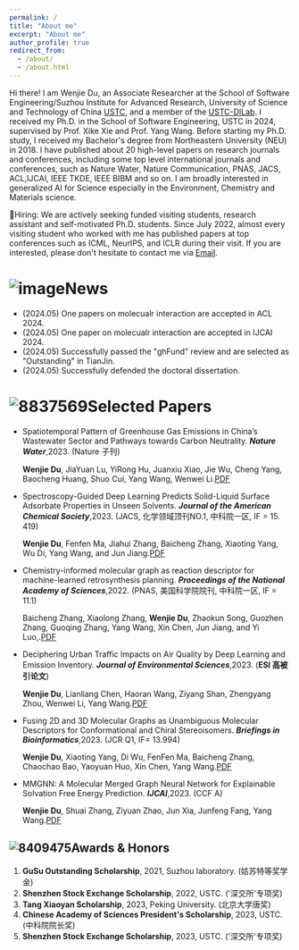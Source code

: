 ```yaml
---
permalink: /
title: "About me"
excerpt: "About me"
author_profile: true
redirect_from: 
  - /about/
  - /about.html
---
```



Hi there! I am Wenjie Du, an Associate Researcher at the School of Software Engineering/Suzhou Institute for Advanced Research, University of Science and Technology of China [USTC](https://www.ustc.edu.cn/), and a member of the [USTC-DILab](https://di.ustc.edu.cn/main.htm). I received my Ph.D. in the School of Software Engineering, USTC in 2024, supervised by Prof. Xike Xie and Prof. Yang Wang. Before starting my Ph.D. study, I received my Bachelor's degree from Northeastern University (NEU) in 2018. I have published about 20 high-level papers on research journals and conferences, including some top level international journals and conferences, such as Nature Water, Nature Communication, PNAS, JACS, ACL,IJCAI, IEEE TKDE, IEEE BIBM and so on. I am broadly interested in generalized AI for Science especially in the Environment, Chemistry and Materials science.

🌟Hiring: We are actively seeking funded visiting students, research assistant and self-motivated Ph.D. students. Since July 2022, almost every visiting student who worked with me has published papers at top conferences such as ICML, NeurIPS, and ICLR during their visit. If you are interested, please don't hesitate to contact me via [Email](duwenjie@mail.ustc.edu.cn).

![image](https://github.com/invokerqwer/duwenjie.github.io/assets/37833843/1451e620-ab2b-4c0e-bb43-4998e4720915)News
======
*  (2024.05) One papers on molecualr interaction are accepted in ACL 2024.
*  (2024.05) One paper on molecualr interaction are accepted in IJCAI 2024.
*  (2024.05) Successfully passed the "ghFund" review and are selected as "Outstanding" in TianJin.
*  (2024.05) Successfully defended the doctoral dissertation.
<!--*  (2024.04) One paper  are accepted in JACS (Excellent journal in all areas of chemistry).-->

![8837569](https://github.com/invokerqwer/duwenjie.github.io/assets/37833843/8848a837-62ab-4a9b-a1e1-6fa067a46774)Selected Papers
======
*  Spatiotemporal Pattern of Greenhouse Gas Emissions in China’s Wastewater Sector and Pathways towards Carbon Neutrality. ***Nature Water***,2023. (Nature 子刊)

   **Wenjie Du**, JiaYuan Lu, YiRong Hu, Juanxiu Xiao, Jie Wu, Cheng Yang, Baocheng Huang, Shuo Cui, Yang Wang, Wenwei Li.[PDF](https://www.nature.com/articles/s44221-022-00021-0)
   
*  Spectroscopy-Guided Deep Learning Predicts Solid-Liquid Surface Adsorbate Properties in Unseen Solvents. ***Journal of the American Chemical Society***,2023. (JACS, 化学领域顶刊NO.1, 中科院一区, IF = 15. 419)

   **Wenjie Du**, Fenfen Ma, Jiahui Zhang, Baicheng Zhang, Xiaoting Yang, Wu Di, Yang Wang, and Jun Jiang.[PDF](https://pubs.acs.org/doi/10.1021/jacs.3c10921)
   
*  Chemistry-informed molecular graph as reaction descriptor for machine-learned retrosynthesis planning. ***Proceedings of the National Academy of Sciences***,2022. (PNAS, 美国科学院院刊, 中科院一区, IF = 11.1)

   Baicheng Zhang, Xiaolong Zhang, **Wenjie Du**, Zhaokun Song, Guozhen Zhang, Guoqing Zhang, Yang Wang, Xin Chen, Jun Jiang, and Yi Luo,.[PDF](https://www.pnas.org/doi/full/10.1073/pnas.2212711119)
   
*  Deciphering Urban Traffic Impacts on Air Quality by Deep Learning and Emission Inventory. ***Journal of Environmental Sciences***,2023. (**ESI 高被引论文**)

   **Wenjie Du**, Lianliang Chen, Haoran Wang, Ziyang Shan, Zhengyang Zhou, Wenwei Li, Yang Wang.[PDF](https://www.sciencedirect.com/science/article/abs/pii/S1001074221005611?via%3Dihub)
   
*  Fusing 2D and 3D Molecular Graphs as Unambiguous Molecular Descriptors for Conformational and Chiral Stereoisomers. ***Briefings in Bioinformatics***,2023. (JCR Q1, IF= 13.994)

   **Wenjie Du**, Xiaoting Yang, Di Wu, FenFen Ma, Baicheng Zhang, Chaochao Bao, Yaoyuan Huo, Xin Chen, Yang Wang.[PDF](10.1093/bib/bbac560)
   
*  MMGNN: A Molecular Merged Graph Neural Network for Explainable Solvation Free Energy Prediction. ***IJCAI***,2023. (CCF A)

   **Wenjie Du**, Shuai Zhang, Ziyuan Zhao, Jun Xia, Junfeng Fang, Yang Wang.[PDF](https://www.sciencedirect.com/science/article/abs/pii/S1001074221005611?via%3Dihub)
   
![8409475](https://github.com/invokerqwer/duwenjie.github.io/assets/37833843/b7e0b364-cd83-4b8f-ae79-1019a2815581)Awards & Honors
------
1. **GuSu Outstanding Scholarship**, 2021, Suzhou laboratory. (姑苏特等奖学金)
2. **Shenzhen Stock Exchange Scholarship**, 2022, USTC. ('深交所'专项奖)
3. **Tang Xiaoyan Scholarship**, 2023, Peking University. (北京大学唐奖)
4. **Chinese Academy of Sciences President's Scholarship**, 2023, USTC.(中科院院长奖)
5. **Shenzhen Stock Exchange Scholarship**, 2023, USTC. ('深交所'专项奖)

<!--:Academic Service
------
Program Committee Member:
Conferences: ICLR, ICML, NeurIPS, CVPR, KDD,  etc.

Journal Reviewer: IEEE TIP, ACM TKDD, IEEE TNNLS, Neural Networks, etc.-->


